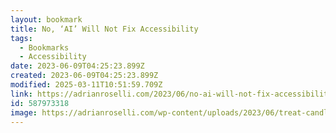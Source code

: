```yaml
---
layout: bookmark
title: No, ‘AI’ Will Not Fix Accessibility
tags:
  - Bookmarks
  - Accessibility
date: 2023-06-09T04:25:23.899Z
created: 2023-06-09T04:25:23.899Z
modified: 2025-03-11T10:51:59.709Z
link: https://adrianroselli.com/2023/06/no-ai-will-not-fix-accessibility.html
id: 587973318
image: https://adrianroselli.com/wp-content/uploads/2023/06/treat-candle-300x300.jpg
---
```

